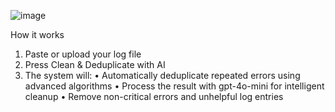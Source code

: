 ![image](https://github.com/user-attachments/assets/d335ca5d-b48c-4a3f-b2d0-76774ba69e6b)

How it works
1. Paste or upload your log file
2. Press Clean & Deduplicate with AI
3. The system will:
• Automatically deduplicate repeated errors using advanced algorithms
• Process the result with gpt-4o-mini for intelligent cleanup
• Remove non-critical errors and unhelpful log entries
